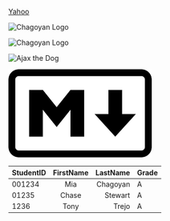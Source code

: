 <!-- Links -->
[Yahoo](https://yahoo.com/ "Go to Yahoo!")

<!-- Images -->
![Chagoyan Logo](Images/mainlogo2.png "Chagoyan Logo")

![Chagoyan Logo](https://www.chsserver01.org/img/header.jpg "Chagoyan Logo")

![Ajax the Dog](https://www.chsserver01.org/img/littledownajax.png "Ajax")

![Markdown Logo](Images/markdownlogo.png "Markdown Logo")

<!-- Tables -->
| StudentID | FirstName | LastName | Grade |
| :----     | :---:     | ---:     | ---   |
| 001234    | Mia       | Chagoyan | A     |
| 01235     | Chase     | Stewart  | A     |
| 1236      | Tony      | Trejo    | A     |